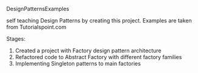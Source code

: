 
DesignPatternsExamples

self teaching Design Patterns by creating this project. Examples are taken from Tutorialspoint.com

Stages:

1) Created a project with Factory design pattern architecture
2) Refactored code to Abstract Factory with different factory families
3) Implementing Singleton patterns to main factories

